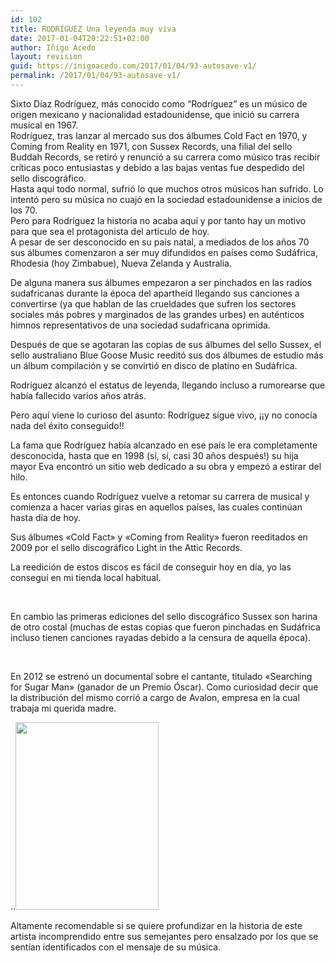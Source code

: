 ```yaml
---
id: 102
title: RODRIGUEZ Una leyenda muy viva
date: 2017-01-04T20:22:51+02:00
author: Iñigo Acedo
layout: revision
guid: https://inigoacedo.com/2017/01/04/93-autosave-v1/
permalink: /2017/01/04/93-autosave-v1/
---
```

Sixto Díaz Rodríguez, más conocido como “Rodríguez” es un músico de origen mexicano y nacionalidad estadounidense, que inició su carrera musical en 1967.  
Rodríguez, tras lanzar al mercado sus dos álbumes Cold Fact en 1970, y Coming from Reality en 1971, con Sussex Records, una filial del sello Buddah Records, se retiró y renunció a su carrera como músico tras recibir críticas poco entusiastas y debido a las bajas ventas fue despedido del sello discográfico.  
Hasta aquí todo normal, sufrió lo que muchos otros músicos han sufrido. Lo intentó pero su música no cuajó en la sociedad estadounidense a inicios de los 70.  
Pero para Rodríguez la historia no acaba aquí y por tanto hay un motivo para que sea el protagonista del artículo de hoy.  
A pesar de ser desconocido en su país natal, a mediados de los años 70 sus álbumes comenzaron a ser muy difundidos en países como Sudáfrica, Rhodesia (hoy Zimbabue), Nueva Zelanda y Australia.

De alguna manera sus álbumes empezaron a ser pinchados en las radios sudafricanas durante la época del apartheid llegando sus canciones a convertirse (ya que hablan de las crueldades que sufren los sectores sociales más pobres y marginados de las grandes urbes) en auténticos himnos representativos de una sociedad sudafricana oprimida.

Después de que se agotaran las copias de sus álbumes del sello Sussex, el sello australiano Blue Goose Music reeditó sus dos álbumes de estudio más un álbum compilación y se convirtió en disco de platino en Sudáfrica.

Rodríguez alcanzó el estatus de leyenda, llegando incluso a rumorearse que había fallecido varios años atrás.

Pero aquí viene lo curioso del asunto: Rodríguez sigue vivo, ¡¡y no conocía nada del éxito conseguido!!

La fama que Rodríguez había alcanzado en ese país le era completamente desconocida, hasta que en 1998 (sí, sí, casi 30 años después!) su hija mayor Eva encontró un sitio web dedicado a su obra y empezó a estirar del hilo.

Es entonces cuando Rodríguez vuelve a retomar su carrera de musical y comienza a hacer varias giras en aquellos países, las cuales continúan hasta día de hoy.

Sus álbumes &#171;Cold Fact&#187; y &#171;Coming from Reality&#187; fueron reeditados en 2009 por el sello discográfico Light in the Attic Records.

La reedición de estos discos es fácil de conseguir hoy en día, yo las conseguí en mi tienda local habitual.

&nbsp;

En cambio las primeras ediciones del sello discográfico Sussex son harina de otro costal (muchas de estas copias que fueron pinchadas en Sudáfrica incluso tienen canciones rayadas debido a la censura de aquella época).

&nbsp;

En 2012 se estrenó un documental sobre el cantante, titulado &#171;Searching for Sugar Man&#187; (ganador de un Premio Óscar). Como curiosidad decir que la distribución del mismo corrió a cargo de Avalon, empresa en la cual trabaja mi querida madre.

..[<img class="alignnone size-medium wp-image-94" src="https://inigoacedo.com/wp-content/uploads/2017/01/ScreenHunter_4-229x300.jpg" alt="" width="229" height="300" srcset="https://inigoacedo.com/wp-content/uploads/2017/01/ScreenHunter_4-229x300.jpg 229w, https://inigoacedo.com/wp-content/uploads/2017/01/ScreenHunter_4.jpg 302w" sizes="(max-width: 229px) 100vw, 229px" />](https://inigoacedo.com/wp-content/uploads/2017/01/ScreenHunter_4.jpg)

Altamente recomendable si se quiere profundizar en la historia de este artista incomprendido entre sus semejantes pero ensalzado por los que se sentían identificados con el mensaje de su música.

&nbsp;